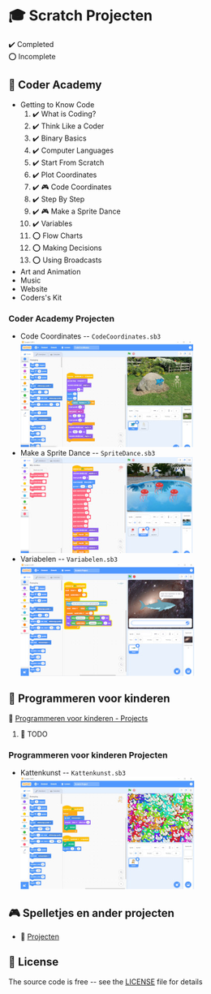 # :mortar_board: Scratch Projecten

:heavy_check_mark: Completed  
:o: Incomplete

## :beginner: Coder Academy

- Getting to Know Code
  1. :heavy_check_mark: What is Coding?
  2. :heavy_check_mark: Think Like a Coder
  3. :heavy_check_mark: Binary Basics
  4. :heavy_check_mark: Computer Languages
  5. :heavy_check_mark: Start From Scratch
  6. :heavy_check_mark: Plot Coordinates
  7. :heavy_check_mark: :video_game: Code Coordinates
  8. :heavy_check_mark: Step By Step
  9. :heavy_check_mark: :video_game: Make a Sprite Dance
  10. :heavy_check_mark: Variables
  11. :o: Flow Charts
  12. :o: Making Decisions
  13. :o: Using Broadcasts
- Art and Animation
- Music
- Website
- Coders's Kit

### Coder Academy Projecten

- Code Coordinates -- `CodeCoordinates.sb3`  
  ![Code Coordinates Scratch project](screenshots/CodeCoordinates.jpg)
- Make a Sprite Dance -- `SpriteDance.sb3`  
  ![Make a Sprite Dance Scratch project](screenshots/SpriteDance.jpg)
- Variabelen -- `Variabelen.sb3`  
  ![Variabelen Scratch project](screenshots/Variabelen.jpg)

## :beginner: Programmeren voor kinderen

:link: [Programmeren voor kinderen - Projects](https://www.lannoo.be/nl/programmeren-voor-kinderen-projects-0)

1. :construction: TODO

### Programmeren voor kinderen Projecten

- Kattenkunst -- `Kattenkunst.sb3`  
  ![Kattenkunst Scratch project](screenshots/Kattenkunst.jpg)

## :video_game: Spelletjes en ander projecten

- :file_folder: [Projecten](projecten/)

## :page_with_curl: License

The source code is free -- see the [LICENSE](LICENSE) file for details
